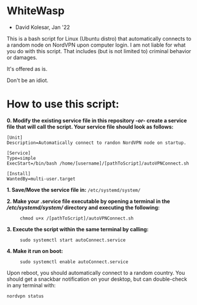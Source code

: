 # WhiteWasp
- David Kolesar, Jan '22

This is a bash script for Linux (Ubuntu distro) that automatically connects to a random node on NordVPN upon computer login. 
I am not liable for what you do with this script. That includes (but is not limited to) criminal behavior or damages. 

It's offered as is.   

Don't be an idiot. 


# How to use this script:

**0. Modify the existing service file in this repository *-or-* create a service file that will call the script. Your service file should look as follows:**

```
[Unit]
Description=Automatically connect to randon NordVPN node on startup.

[Service]
Type=simple
ExecStart=/bin/bash /home/[username]/[pathToScript]/autoVPNConnect.sh

[Install]
WantedBy=multi-user.target  
```
**1. Save/Move the service file in:** 
```/etc/systemd/system/```

**2. Make your .service file executable by opening a terminal in the */etc/systemd/system/* directory and executing the following:**
```
     chmod u+x /[pathToScript]/autoVPNConnect.sh
```
**3. Execute the script within the same terminal by calling:**
```
     sudo systemctl start autoConnect.service
```
**4. Make it run on boot:**
```
     sudo systemctl enable autoConnect.service
```

Upon reboot, you should automatically connect to a random country.  You should get a snackbar notification on your desktop, but can double-check in any terminal with:
```
nordvpn status
```
